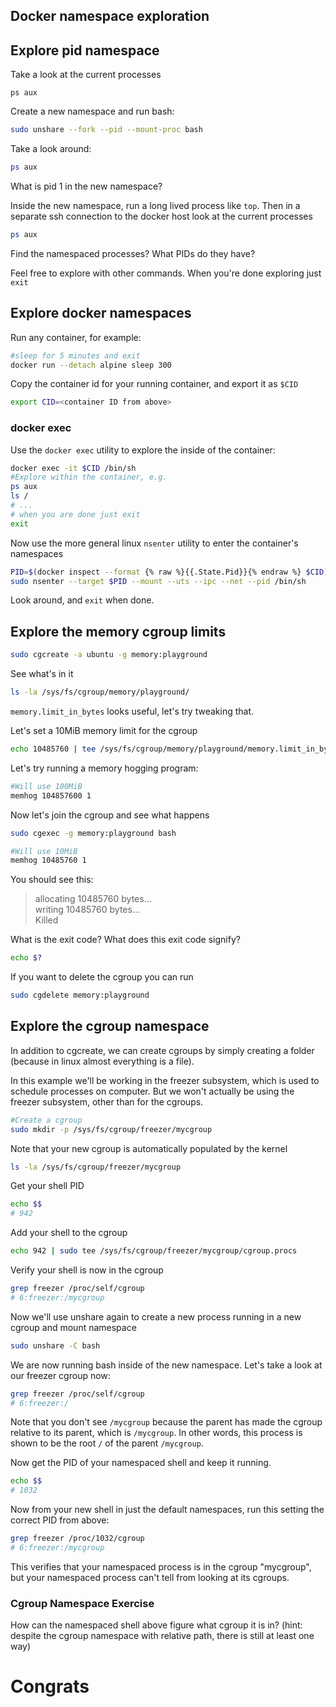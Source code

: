 
## Docker namespace exploration


## Explore pid namespace

Take a look at the current processes
```
ps aux
```

Create a new namespace and run bash:
```bash
sudo unshare --fork --pid --mount-proc bash
```

Take a look around:
```bash
ps aux
```

What is pid 1 in the new namespace?

Inside the new namespace, run a long lived process like `top`. Then in a separate ssh connection to the docker host look at the current processes
```bash
ps aux
```
Find the namespaced processes? What PIDs do they have?

Feel free to explore with other commands. When you're done exploring just `exit`

## Explore docker namespaces
Run any container, for example:
```bash
#sleep for 5 minutes and exit
docker run --detach alpine sleep 300
```

Copy the container id for your running container, and export it as `$CID` 

```bash
export CID=<container ID from above>
```

### docker exec
Use the `docker exec` utility to explore the inside of the container:
```bash
docker exec -it $CID /bin/sh
#Explore within the container, e.g.
ps aux
ls /
# ...
# when you are done just exit
exit
```

Now use the more general linux `nsenter` utility to enter the container's namespaces


```bash
PID=$(docker inspect --format {% raw %}{{.State.Pid}}{% endraw %} $CID)
sudo nsenter --target $PID --mount --uts --ipc --net --pid /bin/sh
```

Look around, and `exit` when done.

## Explore the memory cgroup limits


```bash
sudo cgcreate -a ubuntu -g memory:playground
```

See what's in it
```bash
ls -la /sys/fs/cgroup/memory/playground/
```

`memory.limit_in_bytes` looks useful, let's try tweaking that.

Let's set a 10MiB memory limit for the cgroup

```bash
echo 10485760 | tee /sys/fs/cgroup/memory/playground/memory.limit_in_bytes
```

Let's try running a memory hogging program:

```bash
#Will use 100MiB
memhog 104857600 1
```

Now let's join the cgroup and see what happens
```bash
sudo cgexec -g memory:playground bash

#Will use 10MiB
memhog 10485760 1
```

You should see this:
> allocating 10485760 bytes...   
> writing 10485760 bytes...    
> Killed   

What is the exit code? What does this exit code signify?
```bash
echo $?
```

If you want to delete the cgroup you can run
```bash
sudo cgdelete memory:playground
```

## Explore the cgroup namespace

In addition to cgcreate, we can create cgroups by simply creating a folder (because in linux almost everything is a file).

In this example we'll be working in the freezer subsystem, which is used to schedule processes on computer. But we won't actually be using the freezer subsystem, other than for the cgroups.

```bash
#Create a cgroup
sudo mkdir -p /sys/fs/cgroup/freezer/mycgroup
```

Note that your new cgroup is automatically populated by the kernel
```bash
ls -la /sys/fs/cgroup/freezer/mycgroup
```

Get your shell PID
```bash
echo $$
# 942
```

Add your shell to the cgroup
```bash
echo 942 | sudo tee /sys/fs/cgroup/freezer/mycgroup/cgroup.procs
```

Verify your shell is now in the cgroup
```bash
grep freezer /proc/self/cgroup
# 6:freezer:/mycgroup
```

Now we'll use unshare again to create a new process running in a new cgroup and mount namespace

```bash
sudo unshare -C bash
```

We are now running bash inside of the new namespace. Let's take a look at our freezer cgroup now:

```bash
grep freezer /proc/self/cgroup
# 6:freezer:/
```

Note that you don't see `/mycgroup` because the parent has made the cgroup relative to its parent, which is `/mycgroup`. In other words, this process is shown to be the root `/` of the parent `/mycgroup`.

Now get the PID of your namespaced shell and keep it running.
```bash
echo $$
# 1032
```

Now from your new shell in just the default namespaces, run this setting the correct PID from above:
```bash
grep freezer /proc/1032/cgroup
# 6:freezer:/mycgroup
```

This verifies that your namespaced process is in the cgroup "mycgroup", but your namespaced process can't tell from looking at its cgroups.

### Cgroup Namespace Exercise

How can the namespaced shell above figure what cgroup it is in? (hint: despite the cgroup namespace with relative path, there is still at least one way)

# Congrats
